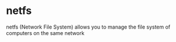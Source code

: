 # netfs
netfs (Network File System) allows you to manage the file system of computers on the same network
